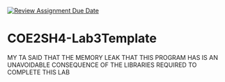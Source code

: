 [![Review Assignment Due Date](https://classroom.github.com/assets/deadline-readme-button-24ddc0f5d75046c5622901739e7c5dd533143b0c8e959d652212380cedb1ea36.svg)](https://classroom.github.com/a/UgAAsy80)
# COE2SH4-Lab3Template


MY TA SAID THAT THE MEMORY LEAK THAT THIS PROGRAM HAS IS AN UNAVOIDABLE CONSEQUENCE OF THE LIBRARIES REQUIRED TO
COMPLETE THIS LAB